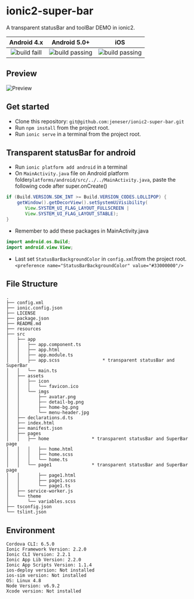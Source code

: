 # ionic2-super-bar
A transparent statusBar and toolBar DEMO in ionic2.

|Android 4.x|Android 5.0+|iOS|
|:-:|:-:|:-:|
|![build faill](https://camo.githubusercontent.com/cbe526959c45b29c41d5b489fcd60751e8f1228f/68747470733a2f2f7472617669732d63692e6f72672f6a656e657365722f68707548656c7065722e7376673f6272616e63683d6d6173746572)|![build passing](https://camo.githubusercontent.com/4200a9813e893f7d7a311bec7d4181a53f891857/687474703a2f2f636f72646f76612d63692e636c6f75646170702e6e65743a383038302f6275696c645374617475732f69636f6e3f6a6f623d636f72646f76612d706572696f6469632d6275696c642f504c4154464f524d3d616e64726f69642d342e342c504c5547494e3d636f72646f76612d706c7567696e2d737461747573626172)|![build passing](https://camo.githubusercontent.com/4200a9813e893f7d7a311bec7d4181a53f891857/687474703a2f2f636f72646f76612d63692e636c6f75646170702e6e65743a383038302f6275696c645374617475732f69636f6e3f6a6f623d636f72646f76612d706572696f6469632d6275696c642f504c4154464f524d3d616e64726f69642d342e342c504c5547494e3d636f72646f76612d706c7567696e2d737461747573626172)|![build passing](https://camo.githubusercontent.com/4200a9813e893f7d7a311bec7d4181a53f891857/687474703a2f2f636f72646f76612d63692e636c6f75646170702e6e65743a383038302f6275696c645374617475732f69636f6e3f6a6f623d636f72646f76612d706572696f6469632d6275696c642f504c4154464f524d3d616e64726f69642d342e342c504c5547494e3d636f72646f76612d706c7567696e2d737461747573626172)|

## Preview
<img src="https://github.com/jeneser/jeneser.github.io/blob/master/assets/images/ionic2-super-bar-demo.gif?raw=true" alt="Preview">

## Get started
* Clone this repository:  `git@github.com:jeneser/ionic2-super-bar.git`
* Run `npm install` from the project root.
* Run `ionic serve` in a terminal from the project root.

## Transparent statusBar for android
* Run `ionic platform add android` in a terminal
* On `MainActivity.java` file on Android platform folder`platforms/android/src/../../MainActivity.java`, paste the following code after super.onCreate()
```java
if (Build.VERSION.SDK_INT >= Build.VERSION_CODES.LOLLIPOP) {
	getWindow().getDecorView().setSystemUiVisibility(
	   View.SYSTEM_UI_FLAG_LAYOUT_FULLSCREEN |
	   View.SYSTEM_UI_FLAG_LAYOUT_STABLE);
}
```
* Remember to add these packages in MainActivity.java
```java
import android.os.Build;
import android.view.View;
```
* Last set `StatusBarBackgroundColor` in `config.xml`from the project root.
`<preference name="StatusBarBackgroundColor" value="#33000000"/>`

## File Structure
```
.
├── config.xml
├── ionic.config.json
├── LICENSE
├── package.json
├── README.md
├── resources
├── src
│   ├── app
│   │   ├── app.component.ts
│   │   ├── app.html
│   │   ├── app.module.ts
│   │   ├── app.scss				* transparent statusBar and SuperBar
│   │   └── main.ts
│   ├── assets
│   │   ├── icon
│   │   │   └── favicon.ico
│   │   └── imgs
│   │       ├── avatar.png
│   │       ├── detail-bg.png
│   │       ├── home-bg.png
│   │       └── menu-header.jpg
│   ├── declarations.d.ts
│   ├── index.html
│   ├── manifest.json
│   ├── pages
│   │   ├── home				* transparent statusBar and SuperBar page
│   │   │   ├── home.html
│   │   │   ├── home.scss
│   │   │   └── home.ts
│   │   └── page1				* transparent statusBar and SuperBar page
│   │       ├── page1.html
│   │       ├── page1.scss
│   │       └── page1.ts
│   ├── service-worker.js
│   └── theme
│       └── variables.scss
├── tsconfig.json
└── tslint.json
```

## Environment
```
Cordova CLI: 6.5.0
Ionic Framework Version: 2.2.0
Ionic CLI Version: 2.2.1
Ionic App Lib Version: 2.2.0
Ionic App Scripts Version: 1.1.4
ios-deploy version: Not installed
ios-sim version: Not installed
OS: Linux 4.8
Node Version: v6.9.2
Xcode version: Not installed
```
